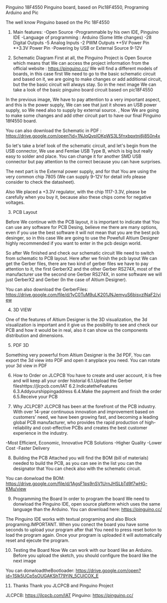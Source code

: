 Pinguino 18F4550
Pinguino board, based on Pic18F4550, Programing Arduino and Pic

The well know Pinguino based on the Pic 18F4550

1. Main features:
  -Open Source
  -Programmable by his own IDE, Pinguino IDE
  -Language of programming : Arduino (Some little changes)
  -28 Digital Outputs
  -5 Analog Inputs
  -2 PWM Outputs
  *+5V Power Pin
  *+3.3V Power Pin
  -Powering by USB or External Source 9-12V

2. Schematic Diagram
  First at all, the Pinguino Project is Open Source which means that
  We can access the project information from the 
  official website : https://pinguino.cc/
  We will find a different models of boards, in this case first 
  We need to go to the basic schematic circuit and based on it, 
  we are going to make changes or add additional circuit, but the the basic circuit will always stay. 
  So in the next image We can take a look of the basic pinguino board circuit based on pic18F4550

  In the previous image, We have to pay attention to a very important aspect,
  and this is the power supply, We can see that just it shows an USB power supply, 
  so We need also to supply by external source. ,
  Now We are going to make some changes and add other circuit part to have our final Pinguino 18f4550 board.

  You can also download the Schematic in PDF :
  https://drive.google.com/open?id=1NJqQvpIOKpWS3L5fnxbpxtni6j850n4x

  So let's take a brief look of the schematic circuit, and let's begin from the USB connector, 
  We use and Femlae USB Type B, which is big but really easy to solder and place. 
  You can change it for another SMD USB connector but pay attention to the correct because you can have surprises.
  
  The next part is the External power supply, and for that You are using the very common chip 7805 
  (We can supply 9-12V for detail info please consider to check the datasheet).
  
  Also We placed a +3.3V regulator, with the chip 1117-3.3V, please be carefully 
  when you buy it, because also these chips come for negative voltages.
  
3. PCB Layout

  Before We continue with the PCB layout, it is important to indicate that You can use any software for PCB Desing,
  believe me there are many options, even if you use the best software it will not mean that you are the best pcb desinger,
  so in this case We are going to use the Powefull Altium Designer highly recommended if you want to enter in the pcb design world.

  So after We finished and check our schematic circuit We need to switch from schematic to PCB layout.
  Here after we finish the pcb layout We can get the Gerber files, there are two kind of gerber files we have to pay attention to it, 
  the first GerberX2 and the other Gerber RS274X, most of the manufacturer use the second one Gerber RS274X, 
  in some software we will just GerberX2 and Gerber (In the case of Altium Designer).

  You can also download the GerberFiles: 
  https://drive.google.com/file/d/1yC0TuM9uLK201JNJemyuS6bisvzlNaF2/view
  
4. 3D VIEW

  One of the features of Altium Designer is the 3D visualization, the 3d visualization is important and it give us the posibility
  to see and check our PCB and how it would be in real, also it can show us the components distribution and dimensions.
  
5. PDF 3D

  Something very powerful from Altium Designer is the 3d PDF, You can export the 3d view into PDF and open it anyplace you need. You can rotate your 3d view in PDF
  
6. How to Order on JLCPCB
   You have to create and user account, it is free and will keep all your order historial
  6.1.Upload the Gerber fileshttps://jlcpcb.com/IAT
  6.2.IndicatetheFeatures
  6.3.Addyourshippingaddress
  6.4.Make the payment and finish the order
  6.5.Receive your PCB

7. Why JCLPCB?
  JLCPCB has been at the forefront of the PCB industry. With over 14-year continuous innovation
  and improvement based on customers' need, we have been growing fast, and becoming a leading global PCB manufacturer,
  who provides the rapid production of high-reliability and cost-effective PCBs and creates the best customer experience in the industry.

  -Most Efficient, Economic, Innovative PCB Solutions
  -Higher Quality
  -Lower Cost
  -Faster Delivery

8. Building the PCB
  Attached you will find the BOM (bill of materials) needed to build the PCB, as you can see in the list 
  you can the designator that You can check also with the schematic circuit.

  You can donwload the BOM:
  https://drive.google.com/file/d/1AgsF1ps9nSV1UrnJHSLbTd9f7wHG-KMu/view
  
9. Programming the Board
  In order to program the board We need to donwload the Pinguino IDE, open source platform which uses the same language 
  than the Arduino. You can download here: https://pinguino.cc/
  
  The Pinguino IDE works with textual programing and also Block programing.IMPORTANT.
  When you conect the board you have some seconds to upload your program after that 
  You need to press reset boton to load the program again. Once your program is uploaded it will automatically reset and ejecute the program.
  
10. Testing the Board
  Now We can work with our board like an Arduino. Before you upload the sketch, you should configure the board like the next image

  You can donwloadtheBootloader:
  https://drive.google.com/open?id=1Slk5UCp5sOUGAKShT79YiN_5CUlCOX_E
  
11. Thanks
  Thank you JLCPCB and Pinguino Project
  
  JLCPCB: https://jlcpcb.com/IAT
  Pinguino: https://pinguino.cc/
